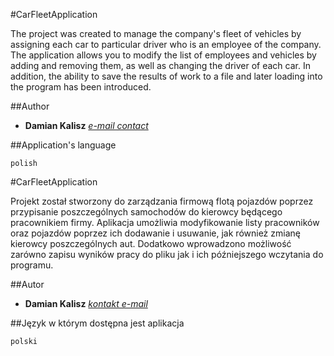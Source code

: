 #CarFleetApplication

The project was created to manage the company's fleet of vehicles by assigning each car to particular driver who is an employee of the company. The application allows you to modify the list of employees and vehicles by adding and removing them, as well as changing the driver of each car. In addition, the ability to save the results of work to a file and later loading into the program has been introduced. 


##Author
* **Damian Kalisz**  *[e-mail contact](kalidam@gmail.com)*


##Application's language

```
polish
```

#CarFleetApplication

Projekt został stworzony do zarządzania firmową flotą pojazdów poprzez przypisanie poszczególnych samochodów do kierowcy będącego pracownikiem firmy. Aplikacja umożliwia modyfikowanie listy pracowników oraz pojazdów poprzez ich dodawanie i usuwanie, jak również zmianę kierowcy poszczególnych aut. Dodatkowo wprowadzono możliwość zarówno zapisu wyników pracy do pliku jak i ich późniejszego wczytania do programu.


##Autor
* **Damian Kalisz**  *[kontakt e-mail](kalidam@gmail.com)*


##Język w którym dostępna jest aplikacja

```
polski
```
